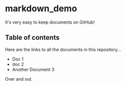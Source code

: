 # markdown_demo
It's very easy to keep documents on GitHub!

## Table of contents

Here are the links to all the documents in this repository...

 * Doc 1
 * doc 2 
 * Another Document 3
 
Over and out.
